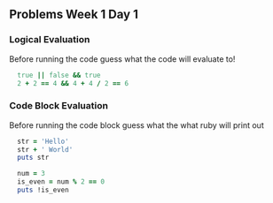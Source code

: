 ## Problems Week 1 Day 1

### Logical Evaluation

Before running the code guess what the code will evaluate to!

```ruby
  true || false && true
  2 + 2 == 4 && 4 + 4 / 2 == 6
```

### Code Block Evaluation

Before running the code block guess what the what ruby will print
out

```ruby
  str = 'Hello'
  str + ' World'
  puts str
```

```ruby
  num = 3
  is_even = num % 2 == 0
  puts !is_even
```
